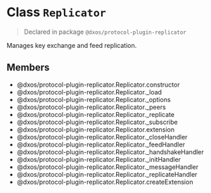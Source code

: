 # Class `Replicator`
> Declared in package `@dxos/protocol-plugin-replicator`

Manages key exchange and feed replication.

## Members
- @dxos/protocol-plugin-replicator.Replicator.constructor
- @dxos/protocol-plugin-replicator.Replicator._load
- @dxos/protocol-plugin-replicator.Replicator._options
- @dxos/protocol-plugin-replicator.Replicator._peers
- @dxos/protocol-plugin-replicator.Replicator._replicate
- @dxos/protocol-plugin-replicator.Replicator._subscribe
- @dxos/protocol-plugin-replicator.Replicator.extension
- @dxos/protocol-plugin-replicator.Replicator._closeHandler
- @dxos/protocol-plugin-replicator.Replicator._feedHandler
- @dxos/protocol-plugin-replicator.Replicator._handshakeHandler
- @dxos/protocol-plugin-replicator.Replicator._initHandler
- @dxos/protocol-plugin-replicator.Replicator._messageHandler
- @dxos/protocol-plugin-replicator.Replicator._replicateHandler
- @dxos/protocol-plugin-replicator.Replicator.createExtension

